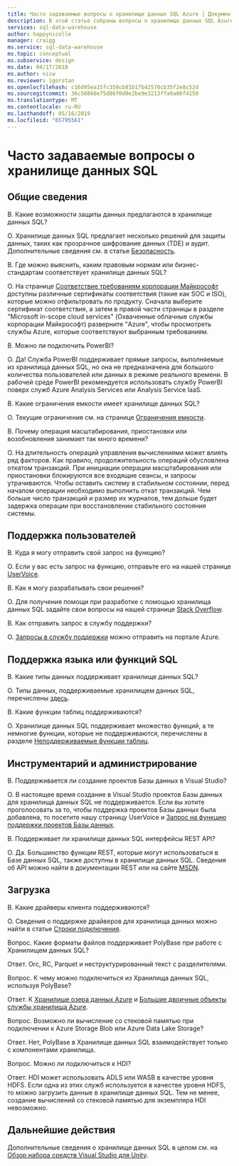 ```yaml
---
title: Часто задаваемые вопросы о хранилище данных SQL Azure | Документация Майкрософт
description: В этой статье собраны вопросы о хранилище данных SQL Azure, часто задаваемые пользователями и разработчиками.
services: sql-data-warehouse
author: happynicolle
manager: craigg
ms.service: sql-data-warehouse
ms.topic: conceptual
ms.subservice: design
ms.date: 04/17/2018
ms.author: nicw
ms.reviewer: igorstan
ms.openlocfilehash: c16d95ea15fc358cb81b17b42570cb35f2e8c52d
ms.sourcegitcommit: 36c50860e75d86f0d0e2be9e3213ffa9a06f4150
ms.translationtype: MT
ms.contentlocale: ru-RU
ms.lasthandoff: 05/16/2019
ms.locfileid: "65795561"
---
```

# <a name="sql-data-warehouse-frequently-asked-questions"></a>Часто задаваемые вопросы о хранилище данных SQL

## <a name="general"></a>Общие сведения

В. Какие возможности защиты данных предлагаются в хранилище данных SQL?

О. Хранилище данных SQL предлагает несколько решений для защиты данных, таких как прозрачное шифрование данных (TDE) и аудит. Дополнительные сведения см. в статье [Безопасность].

В. Где можно выяснить, каким правовым нормам или бизнес-стандартам соответствует хранилище данных SQL?

О. На странице [Соответствие требованиям корпорации Майкрософт] доступны различные сертификаты соответствия (такие как SOC и ISO), которые можно отфильтровать по продукту. Сначала выберите сертификат соответствия, а затем в правой части страницы в разделе "Microsoft in-scope cloud services" (Охваченные облачные службы корпорации Майкрософт) разверните "Azure", чтобы просмотреть службы Azure, которые соответствуют выбранным требованиям.

В. Можно ли подключить PowerBI?

О. Да! Служба PowerBI поддерживает прямые запросы, выполняемые из хранилища данных SQL, но она не предназначена для большого количества пользователей или данных в режиме реального времени. В рабочей среде PowerBI рекомендуется использовать службу PowerBI поверх служб Azure Analysis Services или Analysis Service IaaS. 

В. Какие ограничения емкости имеет хранилище данных SQL?

О. Текущие ограничения см. на странице [Ограничения емкости]. 

В. Почему операция масштабирования, приостановки или возобновления занимает так много времени?

О. На длительность операций управления вычислениями может влиять ряд факторов. Как правило, продолжительность операций обусловлена откатом транзакций. При инициации операции масштабирования или приостановки блокируются все входящие сеансы, и запросы утрачиваются. Чтобы оставить систему в стабильном состоянии, перед началом операции необходимо выполнить откат транзакций. Чем больше число транзакций и размер их журналов, тем дольше будет задержка операции при восстановлении стабильного состояния системы.

## <a name="user-support"></a>Поддержка пользователей

В. Куда я могу отправить свой запрос на функцию?

О. Если у вас есть запрос на функцию, отправьте его на нашей странице [UserVoice].

В. Как я могу разрабатывать свои решения?

О. Для получения помощи при разработке с помощью хранилища данных SQL задайте свои вопросы на нашей странице [Stack Overflow]. 

В. Как отправить запрос в службу поддержки?

О. [Запросы в службу поддержки] можно отправить на портале Azure.

## <a name="sql-languagefeature-support"></a>Поддержка языка или функций SQL 

В. Какие типы данных поддерживает хранилище данных SQL?

О. Типы данных, поддерживаемые хранилищем данных SQL, перечислены [здесь].

В. Какие функции таблиц поддерживаются?

О. Хранилище данных SQL поддерживает множество функций, а те немногие функции, которые не поддерживаются, перечислены в разделе [Неподдерживаемые функции таблиц].

## <a name="tooling-and-administration"></a>Инструментарий и администрирование

В. Поддерживается ли создание проектов Базы данных в Visual Studio?

О. В настоящее время создание в Visual Studio проектов Базы данных для хранилища данных SQL не поддерживается. Если вы хотите проголосовать за то, чтобы поддержка проектов Базы данных была добавлена, то посетите нашу страницу UserVoice и [Запрос на функцию поддержки проектов Базы данных].

В. Поддерживает ли хранилище данных SQL интерфейсы REST API?

О. Да. Большинство функции REST, которые могут использоваться в Базе данных SQL, также доступны в хранилище данных SQL. Сведения об API можно найти в документации REST или на сайте [MSDN].


## <a name="loading"></a>Загрузка

В. Какие драйверы клиента поддерживаются?

О. Сведения о поддержке драйверов для хранилища данных можно найти в статье [Строки подключения].

Вопрос. Какие форматы файлов поддерживает PolyBase при работе с Хранилищем данных SQL?

Ответ. Orc, RC, Parquet и неструктурированный текст с разделителями.

Вопрос. К чему можно подключиться из Хранилища данных SQL, используя PolyBase? 

Ответ. К [Хранилище озера данных Azure] и [Большие двоичные объекты службы хранилища Azure].

Вопрос. Возможно ли вычисление со стековой памятью при подключении к Azure Storage Blob или Azure Data Lake Storage? 

Ответ. Нет, PolyBase в Хранилище данных SQL взаимодействует только с компонентами хранилища. 

Вопрос. Можно ли подключиться к HDI?

Ответ. HDI может использовать ADLS или WASB в качестве уровня HDFS. Если одна из этих служб используется в качестве уровня HDFS, то можно загрузить данные в хранилище данных SQL. Тем не менее, создание вычислений со стековой памятью для экземпляра HDI невозможно. 

## <a name="next-steps"></a>Дальнейшие действия
Дополнительные сведения о хранилище данных SQL в целом см. на [Обзор набора средств Visual Studio для Unity].


<!-- Article references -->
[UserVoice]: https://feedback.azure.com/forums/307516-sql-data-warehouse
[Строки подключения]: ./sql-data-warehouse-connection-strings.md
[Stack Overflow]: https://stackoverflow.com/questions/tagged/azure-sqldw
[Запросы в службу поддержки]: ./sql-data-warehouse-get-started-create-support-ticket.md
[Безопасность]: ./sql-data-warehouse-overview-manage-security.md
[Соответствие требованиям корпорации Майкрософт]: https://www.microsoft.com/en-us/trustcenter/compliance/complianceofferings
[Ограничения емкости]: ./sql-data-warehouse-service-capacity-limits.md
[здесь]: ./sql-data-warehouse-tables-data-types.md
[Неподдерживаемые функции таблиц]: ./sql-data-warehouse-tables-overview.md#unsupported-table-features
[Хранилище озера данных Azure]: ./sql-data-warehouse-load-from-azure-data-lake-store.md
[Большие двоичные объекты службы хранилища Azure]: ./sql-data-warehouse-load-from-azure-blob-storage-with-polybase.md
[Запрос на функцию поддержки проектов Базы данных]: https://feedback.azure.com/forums/307516-sql-data-warehouse/suggestions/13313247-database-project-from-visual-studio-to-support-azu
[MSDN]: https://msdn.microsoft.com/library/azure/mt163685.aspx
[Обзор набора средств Visual Studio для Unity]: ./sql-data-warehouse-overview-faq.md
